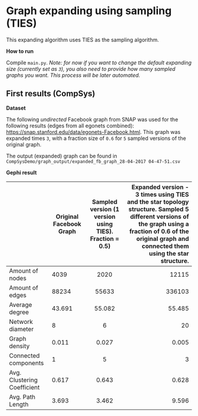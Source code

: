 # Graph expanding using sampling (TIES)

This expanding algorithm uses TIES as the sampling algorithm.

**How to run**

Compile `main.py`. *Note: for now if you want to change the default expanding size (currently set as `3`), you also need to provide how many sampled graphs you want. This process will be later automated.*

## First results (CompSys)

**Dataset**

The following *undirected* Facebook graph from SNAP was used for the following results (edges from all egonets combined): https://snap.stanford.edu/data/egonets-Facebook.html. This graph was expanded times `3`, with a fraction size of `0.6` for `5` sampled versions of the original graph.

The output (expanded) graph can be found in `CompSysDemo/graph_output/expanded_fb_graph_28-04-2017 04-47-51.csv`

**Gephi result**

|| Original Facebook Graph | Sampled version (1 version using TIES). Fraction = 0.5)| Expanded version - 3 times using TIES and the star topology structure. Sampled 5 different versions of the graph using a fraction of 0.6 of the original graph and connected them using the star structure. |
|-------| ------------------------|:------------------------------------------------------:| -----:|
| Amount of nodes |4039| 2020 | 12115 |
| Amount of edges | 88234 | 55633 | 336103 |
| Average degree | 43.691 | 55.082 | 55.485 |
| Network diameter | 8 | 6 | 20 |
| Graph density | 0.011 | 0.027 | 0.005 |
| Connected components | 1 | 5 | 3 |
| Avg. Clustering Coefficient | 0.617 | 0.643 | 0.628 |
| Avg. Path Length | 3.693 | 3.462 | 9.596 |
